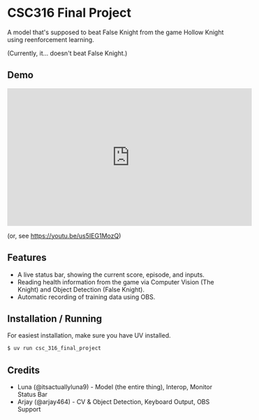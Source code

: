 # CSC316 Final Project

A model that's supposed to beat False Knight from the game Hollow Knight using reenforcement learning.

(Currently, it... doesn't beat False Knight.)

## Demo

<iframe width="560" height="315" src="https://www.youtube-nocookie.com/embed/us5IEG1MozQ?si=JjZS0agrOHaZ-zuk" title="YouTube video player" frameborder="0" allow="accelerometer; autoplay; clipboard-write; encrypted-media; gyroscope; picture-in-picture; web-share" referrerpolicy="strict-origin-when-cross-origin" allowfullscreen></iframe>

(or, see https://youtu.be/us5IEG1MozQ)

## Features

- A live status bar, showing the current score, episode, and inputs.
- Reading health information from the game via Computer Vision (The Knight) and Object Detection (False Knight).
- Automatic recording of training data using OBS.

## Installation / Running
For easiest installation, make sure you have UV installed.

```bash
$ uv run csc_316_final_project
```

## Credits

* Luna (@itsactuallyluna9) - Model (the entire thing), Interop, Monitor Status Bar
* Arjay (@arjay464) - CV & Object Detection, Keyboard Output, OBS Support
